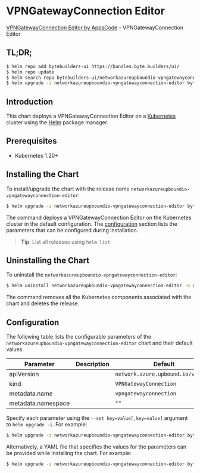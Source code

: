 # VPNGatewayConnection Editor

[VPNGatewayConnection Editor by AppsCode](https://byte.builders) - VPNGatewayConnection Editor

## TL;DR;

```bash
$ helm repo add bytebuilders-ui https://bundles.byte.builders/ui/
$ helm repo update
$ helm search repo bytebuilders-ui/networkazureupboundio-vpngatewayconnection-editor --version=v0.4.18
$ helm upgrade -i networkazureupboundio-vpngatewayconnection-editor bytebuilders-ui/networkazureupboundio-vpngatewayconnection-editor -n default --create-namespace --version=v0.4.18
```

## Introduction

This chart deploys a VPNGatewayConnection Editor on a [Kubernetes](http://kubernetes.io) cluster using the [Helm](https://helm.sh) package manager.

## Prerequisites

- Kubernetes 1.20+

## Installing the Chart

To install/upgrade the chart with the release name `networkazureupboundio-vpngatewayconnection-editor`:

```bash
$ helm upgrade -i networkazureupboundio-vpngatewayconnection-editor bytebuilders-ui/networkazureupboundio-vpngatewayconnection-editor -n default --create-namespace --version=v0.4.18
```

The command deploys a VPNGatewayConnection Editor on the Kubernetes cluster in the default configuration. The [configuration](#configuration) section lists the parameters that can be configured during installation.

> **Tip**: List all releases using `helm list`

## Uninstalling the Chart

To uninstall the `networkazureupboundio-vpngatewayconnection-editor`:

```bash
$ helm uninstall networkazureupboundio-vpngatewayconnection-editor -n default
```

The command removes all the Kubernetes components associated with the chart and deletes the release.

## Configuration

The following table lists the configurable parameters of the `networkazureupboundio-vpngatewayconnection-editor` chart and their default values.

|     Parameter      | Description |                    Default                    |
|--------------------|-------------|-----------------------------------------------|
| apiVersion         |             | <code>network.azure.upbound.io/v1beta1</code> |
| kind               |             | <code>VPNGatewayConnection</code>             |
| metadata.name      |             | <code>vpngatewayconnection</code>             |
| metadata.namespace |             | <code>""</code>                               |


Specify each parameter using the `--set key=value[,key=value]` argument to `helm upgrade -i`. For example:

```bash
$ helm upgrade -i networkazureupboundio-vpngatewayconnection-editor bytebuilders-ui/networkazureupboundio-vpngatewayconnection-editor -n default --create-namespace --version=v0.4.18 --set apiVersion=network.azure.upbound.io/v1beta1
```

Alternatively, a YAML file that specifies the values for the parameters can be provided while
installing the chart. For example:

```bash
$ helm upgrade -i networkazureupboundio-vpngatewayconnection-editor bytebuilders-ui/networkazureupboundio-vpngatewayconnection-editor -n default --create-namespace --version=v0.4.18 --values values.yaml
```
